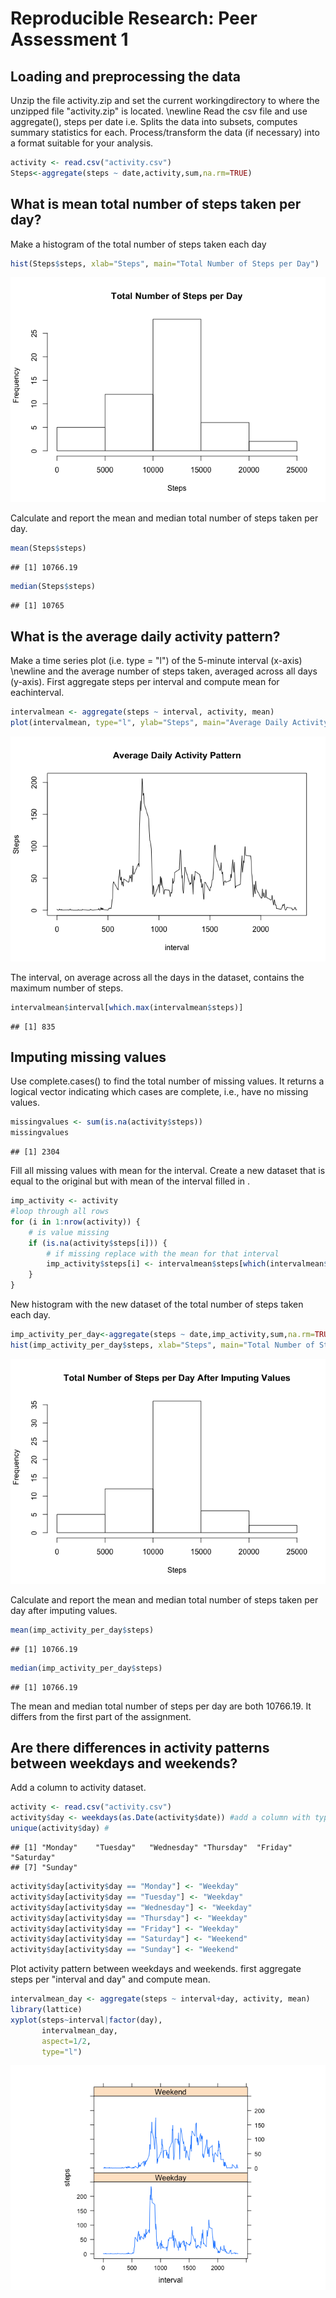 # Reproducible Research: Peer Assessment 1


## Loading and preprocessing the data
Unzip the file activity.zip and set the current workingdirectory to where the unzipped file "activity.zip" is located. \newline
Read the csv file and use aggregate(), steps per date i.e. Splits the data into subsets, computes summary statistics for each. Process/transform the data (if necessary) into a format suitable for your analysis.

```r
activity <- read.csv("activity.csv")
Steps<-aggregate(steps ~ date,activity,sum,na.rm=TRUE)
```
## What is mean total number of steps taken per day?
Make a histogram of the total number of steps taken each day


```r
hist(Steps$steps, xlab="Steps", main="Total Number of Steps per Day")
```

![](PA1_template_files/figure-html/unnamed-chunk-2-1.png)<!-- -->

Calculate and report the mean and median total number of steps taken per day.


```r
mean(Steps$steps)
```

```
## [1] 10766.19
```

```r
median(Steps$steps)
```

```
## [1] 10765
```


## What is the average daily activity pattern?
Make a time series plot (i.e. type = "l") of the 5-minute interval (x-axis) \newline
and the average number of steps taken, averaged across all days (y-axis). First aggregate steps per interval and compute mean for eachinterval.


```r
intervalmean <- aggregate(steps ~ interval, activity, mean) 
plot(intervalmean, type="l", ylab="Steps", main="Average Daily Activity Pattern")
```

![](PA1_template_files/figure-html/unnamed-chunk-4-1.png)<!-- -->

The interval, on average across all the days in the dataset,
contains the maximum number of steps.


```r
intervalmean$interval[which.max(intervalmean$steps)]
```

```
## [1] 835
```

## Imputing missing values


Use complete.cases() to find the total number of missing values. It returns a logical vector indicating which cases are complete, i.e., have no missing values.

```r
missingvalues <- sum(is.na(activity$steps))
missingvalues
```

```
## [1] 2304
```
Fill all missing values with mean for the interval. Create a new dataset that is equal to the original but with mean of the interval filled in .

```r
imp_activity <- activity
#loop through all rows
for (i in 1:nrow(activity)) {
    # is value missing
    if (is.na(activity$steps[i])) {
        # if missing replace with the mean for that interval
        imp_activity$steps[i] <- intervalmean$steps[which(intervalmean$interval == activity$interval[i])]
    }
}
```
New histogram with the new dataset of the total number of steps taken each day.


```r
imp_activity_per_day<-aggregate(steps ~ date,imp_activity,sum,na.rm=TRUE)
hist(imp_activity_per_day$steps, xlab="Steps", main="Total Number of Steps per Day After Imputing Values")
```

![](PA1_template_files/figure-html/unnamed-chunk-8-1.png)<!-- -->

Calculate and report the mean and median total number of steps taken per day after imputing values.


```r
mean(imp_activity_per_day$steps)
```

```
## [1] 10766.19
```

```r
median(imp_activity_per_day$steps)
```

```
## [1] 10766.19
```
The mean and median total number of steps per day are both 10766.19. It differs from the first part of the assignment.

## Are there differences in activity patterns between weekdays and weekends?
Add a column to activity dataset.

```r
activity <- read.csv("activity.csv")
activity$day <- weekdays(as.Date(activity$date)) #add a column with typ of day.
unique(activity$day) #
```

```
## [1] "Monday"    "Tuesday"   "Wednesday" "Thursday"  "Friday"    "Saturday" 
## [7] "Sunday"
```

```r
activity$day[activity$day == "Monday"] <- "Weekday"
activity$day[activity$day == "Tuesday"] <- "Weekday"
activity$day[activity$day == "Wednesday"] <- "Weekday"
activity$day[activity$day == "Thursday"] <- "Weekday"
activity$day[activity$day == "Friday"] <- "Weekday"
activity$day[activity$day == "Saturday"] <- "Weekend"
activity$day[activity$day == "Sunday"] <- "Weekend"
```
Plot activity pattern between weekdays and weekends. first aggregate steps per "interval and day" and compute mean.


```r
intervalmean_day <- aggregate(steps ~ interval+day, activity, mean) 
library(lattice)
xyplot(steps~interval|factor(day),
       intervalmean_day,
       aspect=1/2,
       type="l")
```

![](PA1_template_files/figure-html/unnamed-chunk-11-1.png)<!-- -->
